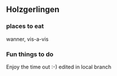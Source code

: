 ## Holzgerlingen

### places to eat
wanner, vis-a-vis

### Fun things to do
Enjoy the time out :-)
edited in local branch
